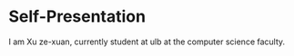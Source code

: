 # Self-Presentation

  I am Xu ze-xuan, currently student at ulb at the computer science faculty. 


